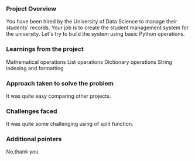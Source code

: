 ### Project Overview

 You have been hired by the University of Data Science to manage their students' records. Your job is to create the student management system for the university. Let's try to build the system using basic Python operations.






### Learnings from the project

 Mathematical operations
List operations
Dictionary operations
String indexing and formatting


### Approach taken to solve the problem

 It was quite easy comparing other projects.


### Challenges faced

 It was quite some challenging using of split function. 


### Additional pointers

 No,thank you.


